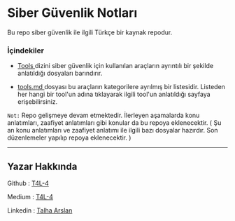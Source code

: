 # Siber Güvenlik Notları

Bu repo siber güvenlik ile ilgili Türkçe bir kaynak repodur.

### İçindekiler

- [ Tools ](./Tools/) dizini siber güvenlik için kullanılan araçların ayrıntılı bir şekilde anlatıldığı dosyaları barındırır.

- [ tools.md ](./tools.md) dosyası bu araçların kategorilere ayrılmış bir listesidir. Listeden her hangi bir tool'un adına tıklayarak ilgili tool'un anlatıldığı sayfaya erişebilirsiniz.


`Not:` Repo gelişmeye devam etmektedir. İlerleyen aşamalarda konu anlatımları, zaafiyet anlatımları gibi konular da bu repoya eklenecektir. ( Şu an konu anlatımları ve zaafiyet anlatımı ile ilgili bazı dosyalar hazırdır. Son düzenlemeler yapılıp repoya eklenecektir. )

<hr>

## Yazar Hakkında 

Github : [ T4L-4 ](https://github.com/T4L-4)

Medium : [ T4L-4 ](https://medium.com/@T4L-4)

Linkedin : [ Talha Arslan ](https://www.linkedin.com/in/talharslan/)